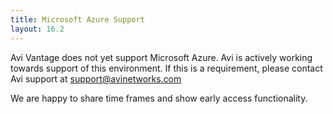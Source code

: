 ```yaml
---
title: Microsoft Azure Support
layout: 16.2
---
```

Avi Vantage does not yet support Microsoft Azure. Avi is actively working towards support of this environment. If this is a requirement, please contact Avi support at support@avinetworks.com 

We are happy to share time frames and show early access functionality.
